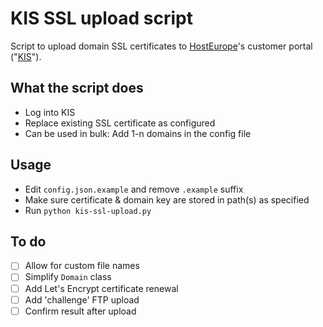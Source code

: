 # KIS SSL upload script
Script to upload domain SSL certificates to [HostEurope](https://www.hosteurope.de)'s customer portal ("[KIS](https://kis.hosteurope.de)").

## What the script does
* Log into KIS
* Replace existing SSL certificate as configured
* Can be used in bulk: Add 1-n domains in the config file

## Usage
* Edit `config.json.example` and remove `.example` suffix
* Make sure certificate & domain key are stored in path(s) as specified
* Run `python kis-ssl-upload.py`

## To do
- [ ] Allow for custom file names
- [ ] Simplify `Domain` class
- [ ] Add Let's Encrypt certificate renewal
- [ ] Add 'challenge' FTP upload
- [ ] Confirm result after upload
